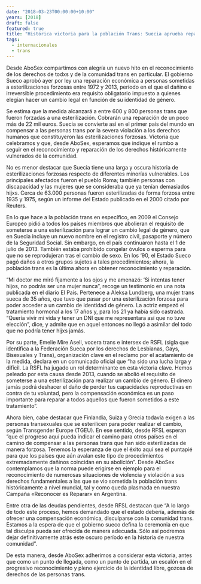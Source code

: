 ```yaml
---
date: "2018-03-23T00:00:00+10:00"
years: [2018]
draft: false
featured: true
title: "Histórica victoria para la población Trans: Suecia aprueba reparación por esterilizaciones forzosas"
tags: 
  - internacionales
  - trans
---
```


Desde AboSex compartimos con alegría un nuevo hito en el reconocimiento de los derechos de todxs y de la comunidad trans en particular. El gobierno Sueco aprobó ayer por ley una reparación económica a personas sometidas a esterilizaciones forzosas entre 1972 y 2013, período en el que el dañino e irreversible procedimiento era requisito obligatorio impuesto a quienes elegían hacer un cambio legal en función de su identidad de género.

Se estima que la medida alcanzará a entre 600 y 800 personas trans que fueron forzadas a una esterilización. Cobrarán una reparación de un poco más de 22 mil euros. Suecia se convierte así en el primer país del mundo en compensar a las personas trans por la severa violación a los derechos humanos que constituyeron las esterilizaciones forzosas. Victoria que celebramos y que, desde AboSex, esperamos que indique el rumbo a seguir en el reconocimiento y reparación de los derechos históricamente vulnerados de la comunidad.

No es menor destacar que Suecia tiene una larga y oscura historia de esterilizaciones forzosas respecto de diferentes minorías vulnerables. Los principales afectados fueron el pueblo Roma; también personas con discapacidad y las mujeres que se consideraba que ya tenían demasiados hijxs. Cerca de 63.000 personas fueron esterilizadas de forma forzosa entre 1935 y 1975, según un informe del Estado publicado en el 2000 citado por Reuters.

En lo que hace a la población trans en específico, en 2009 el Consejo Europeo pidió a todos los países miembros que abolieran el requisito de someterse a una esterilización para lograr un cambio legal de género, que en Suecia incluye un nuevo nombre en el registro civil, pasaporte y número de la Seguridad Social. Sin embargo, en el país continuaron hasta el 1 de julio de 2013. También estaba prohibido congelar óvulos o esperma para que no se reprodujeran tras el cambio de sexo. En los ‘90, el Estado Sueco pagó daños a otros grupos sujetos a tales procedimientos; ahora, la población trans es la última ahora en obtener reconocimiento y reparación.

“Mi doctor me miró fijamente a los ojos y me amenazó: ‘Si intentas tener hijos, no podrás ser una mujer nunca”, recoge un testimonio en una nota publicada en el diario El Pais. Pertenece a Aleksa Lundberg, una mujer trans sueca de 35 años, que tuvo que pasar por una esterilización forzosa para poder acceder a un cambio de identidad de género. La actriz empezó el tratamiento hormonal a los 17 años y, para los 21 ya había sido castrada. “Quería vivir mi vida y tener un DNI que me representara así que no tuve elección”, dice, y admite que en aquel entonces no llegó a asimilar del todo que no podría tener hijxs jamás.

Por su parte, Emelie Mire Asell, vocera trans e intersex de RSFL (sigla que identifica a la Federación Sueca por los derechos de Lesbianas, Gays, Bisexuales y Trans), organización clave en el reclamo por el acatamiento de la medida, declara en un comunicado oficial que “ha sido una lucha larga y difícil. La RSFL ha jugado un rol determinante en esta victoria clave. Hemos peleado por esta causa desde 2013, cuando se abolió el requisito de someterse a una esterilización para realizar un cambio de género. El dinero jamás podrá deshacer el daño de perder tus capacidades reproductivas en contra de tu voluntad, pero la compensación económica es un paso importante para reparar a todos aquellos que fueron sometidos a este tratamiento”.

Ahora bien, cabe destacar que Finlandia, Suiza y Grecia todavía exigen a las personas transexuales que se esterilicen para poder realizar el cambio, según Transgender Europe (TGEU). En ese sentido, desde RFSL esperan “que el progreso aquí pueda indicar el camino para otros países en el camino de compensar a las personas trans que han sido esterilizadas de manera forzosa. Tenemos la esperanza de que el éxito aquí sea el puntapié para que los países que aún avalan este tipo de procedimientos extremadamente dañinos coincidan en su abolición”. Desde AboSex contemplamos que la norma puede erigirse en ejemplo para el reconocimiento de numerosas situaciones de violencia y violación a sus derechos fundamentales a las que se vio sometida la población trans históricamente a nivel mundial, tal y como queda plasmada en nuestra Campaña «Reconocer es Reparar» en Argentina.

Entre otra de las deudas pendientes, desde RFSL destacan que “A lo largo de todo este proceso, hemos demandado que el estado debería, además de ofrecer una compensación económica, disculparse con la comunidad trans. Estamos a la espera de que el gobierno sueco defina la ceremonia en que tal disculpa pueda ser ofrecida de manera adecuada. Sólo así podremos dejar definitivamente atrás este oscuro período en la historia de nuestra comunidad”.

De esta manera, desde AboSex adherimos a considerar esta victoria, antes que como un punto de llegada, como un punto de partida, un escalón en el progresivo reconocimiento y pleno ejercicio de la identidad libre, gozosa de derechos de las personas trans.